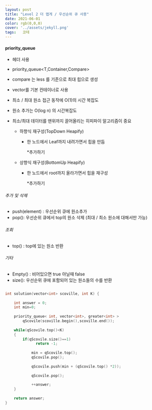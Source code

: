 ```yaml
---
layout: post
title: "Level 2 더 맵게 / 우선순위 큐 사용"
date: 2021-06-01 
color: rgb(0,0,0)
cover: '../assets/jekyll.png'
tags:	코테
---
```


#### priority_queue 

- <queue> 헤더 사용

- priority_queue<T,Container,Compare>

- compare 는 less 를 기준으로  최대 힙으로 생성

- vector를 기본 컨테이너로 사용

- 최소 / 최대 원소 접근 동작에 O(1)의 시간 복잡도

- 원소 추가는 O(log n) 의 시간복잡도

- 최소/최대 데이터를 맨위까지 끌어올리는 히피파이 알고리즘이 중요

  - 하향식 재구성(TopDown Heapify)

    - 한 노드에서 Leaf까지 내려가면서 힙을 만듬

      *추가하기

  - 상향식 재구성(BottomUp Heapify)

    - 한 노드에서 root까지 올라가면서 힙을 재구성

      *추가하기

      

###### 추가 및 삭제

- push(element) : 우선순위 큐에 원소추가
- pop(): 우선순위 큐에서 top의 원소 삭제 (최대 / 최소 원소에 대해서만 가능)

###### 조회

- top() : top에 있는 원소 반환

###### 기타 

- Empty() : 비어있으면 true  아닐때 false
- size(): 우선순위 큐에 포함되어 있는 원소들의 수를 반환





~~~c++

int solution(vector<int> scoville, int K) {
   
    int answer = 0;
    int min=0;
    
    priority_queue< int, vector<int>, greater<int> > 	 
        qScovile(scoville.begin(),scoville.end());
    
    while(qScovile.top()<K)
    {
        if(qScovile.size()==1)
              return -1;
            
            min = qScovile.top();
            qScovile.pop();
        
            qScovile.push(min + (qScovile.top() *2));
            
            qScovile.pop();
          
            ++answer;   
    }
    
    return answer;
}
~~~

